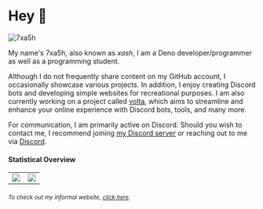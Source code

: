 # Hey 👋
<img src="https://komarev.com/ghpvc/?username=7xa5h&style=flat-square" alt="7xa5h" />

My name's 7xa5h, also known as *xash*, I am a Deno developer/programmer as well as a programming student.

Although I do not frequently share content on my GitHub account, I occasionally showcase 
various projects. In addition, I enjoy creating Discord bots and developing simple websites
for recreational purposes. I am also currently working on a project called [volta], which aims
to streamline and enhance your online experience with Discord bots, tools, and many more.

For communication, I am primarily active on Discord. Should you wish to contact me, I recommend 
joining [my Discord server] or reaching out to me via [Discord].

#### Statistical Overview

<table>
  <tr>
    <td align="center" style="padding=0;width=50%;">
      <img align="center" style="padding=0;" src="https://grs.quantumly.dev/api/?username=7xa5h&show_icons=true&title_color=4F8CC9&text_color=9f9f9f&bg_color=00000000&hide_border=true&icon_color=4F8CC9&hide_title=true&count_private=true" />
    </td>
    <td align="center" style="padding=0;width=50%;">
      <img align="center" style="padding=0;" src="https://grs.quantumly.dev/api/top-langs/?username=7xa5h&layout=compact&show_icons=true&title_color=4F8CC9&text_color=9f9f9f&bg_color=00000000&hide_border=true&icon_color=00000000" />
    </td>
  </tr>
</table>

###### <sup><em>To check out my informal website, <a href="https://7xa5h.github.io">click here</a>.</em></sup>

[Discord]: https://discord.com/users/825375910671810571
[volta]: https://github.com/prjvolta
[my Discord server]: https://dsc.gg/prjvolta
